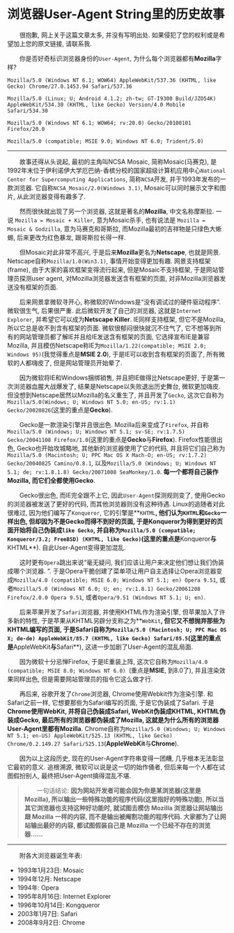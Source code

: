 # 浏览器User-Agent String里的历史故事

　　很抱歉, 网上关于这篇文章太多, 并没有写明出处. 如果侵犯了您的权利或是希望加上您的原文链接, 请联系我.

　　你是否好奇标识浏览器身份的`User-Agent`, 为什么每个浏览器都有**Mozilla**字样?  

```
Mozilla/5.0 (Windows NT 6.1; WOW64) AppleWebKit/537.36 (KHTML, like Gecko) Chrome/27.0.1453.94 Safari/537.36

Mozilla/5.0 (Linux; U; Android 4.1.2; zh-tw; GT-I9300 Build/JZO54K) AppleWebKit/534.30 (KHTML, like Gecko) Version/4.0 Mobile Safari/534.30

Mozilla/5.0 (Windows NT 6.1; WOW64; rv:20.0) Gecko/20100101 Firefox/20.0

Mozilla/5.0 (compatible; MSIE 9.0; Windows NT 6.0; Trident/5.0)
```

------

　　故事还得从头说起, 最初的主角叫NCSA Mosaic, 简称Mosaic(马赛克), 是1992年末位于伊利诺伊大学厄巴纳-香槟分校的国家超级计算机应用中心`National Center for Supercomputing Applications`, 简称`NCSA`开发, 并于1993年发布的一款浏览器. 它自称`NCSA_Mosaic/2.0(Windows 3.1)`, Mosaic可以同时展示文字和图片, 从此浏览器变得有趣多了. 

　　然而很快就出现了另一个浏览器, 这就是著名的**Mozilla**, 中文名称摩斯拉. 一说 `Mozilla = Mosaic + Killer`, 意为Mosaic杀手, 也有说法是 `Mozilla = Mosaic & Godzilla`, 意为马赛克和哥斯拉, 而Mozilla最初的吉祥物是只绿色大蜥蜴, 后来更改为红色暴龙, 跟哥斯拉长得一样. 

　　但Mosaic对此非常不高兴, 于是后来**Mozilla**更名为**Netscape**, 也就是网景. Netscape自称`Mozilla/1.0(Win3.1)`, 事情开始变得更加有趣. 网景支持框架(frame), 由于大家的喜欢框架变得流行起来, 但是Mosaic不支持框架, 于是网站管理员探测user agent, 对Mozilla浏览器发送含有框架的页面, 对非Mozilla浏览器发送没有框架的页面.  

　　后来网景拿微软寻开心, 称微软的Windows是“没有调试过的硬件驱动程序”. 微软很生气, 后果很严重. 此后微软开发了自己的浏览器, 这就是`Internet Explorer`, 并希望它可以成为**Netscape Killer**. IE同样支持框架, 但它不是Mozilla, 所以它总是收不到含有框架的页面. 微软很郁闷很快就沉不住气了, 它不想等到所有的网站管理员都了解IE并且给IE发送含有框架的页面, 它选择宣布IE是兼容Mozilla, 并且模仿Netscape称IE为`Mozilla/1.22(compatible; MSIE 2.0; Windows 95)`(我觉得重点是**MSIE 2.0**), 于是IE可以收到含有框架的页面了, 所有微软的人都嗨皮了, 但是网站管理员开始晕了. 

　　因为微软将IE和Windows捆绑销售, 并且把IE做得比Netscape更好, 于是第一次浏览器血腥大战爆发了, 结果是Netscape以失败退出历史舞台, 微软更加嗨皮. 但没想到Netscape居然以Mozilla的名义重生了, 并且开发了`Gecko`, 这次它自称为`Mozilla/5.0(Windows; U; Windows NT 5.0; en-US; rv:1.1) Gecko/20020826`(这里的重点是**Gecko**). 

　　Gecko是一款渲染引擎并且很出色. Mozilla后来变成了`Firefox`, 并自称`Mozilla/5.0 (Windows; U; Windows NT 5.1; sv-SE; rv:1.7.5) Gecko/20041108 Firefox/1.0`(这里的重点是**Gecko**与**Firefox**). Firefox性能很出色, Gecko也开始攻城略地, 其他新的浏览器使用了它的代码, 并且将它们自己称为`Mozilla/5.0 (Macintosh; U; PPC Mac OS X Mach-O; en-US; rv:1.7.2) Gecko/20040825 Camino/0.8.1`, 以及`Mozilla/5.0 (Windows; U; Windows NT 5.1; de; rv:1.8.1.8) Gecko/20071008 SeaMonkey/1.0`. **每一个都将自己装作Mozilla, 而它们全都使用Gecko**. 

　　Gecko很出色, 而IE完全跟不上它, 因此`User-Agent`探测规则变了, 使用Gecko的浏览器被发送了更好的代码, 而其他浏览器则没有这种待遇. Linux的追随者对此很难过, 因为他们编写了`Konqueror`, 它的引擎是**`KHTML`**, 他们认为`KHTML`和`Gecko`一样出色, 但却因为不是Gecko而得不到好的页面, 于是Konqueror为得到更好的页面开始将自己伪装成`like Gecko`, 并自称为`Mozilla/5.0 (compatible; Konqueror/3.2; FreeBSD) (KHTML, like Gecko)`(这里的重点是**Konqueror**与**KHTML**). 自此User-Agent变得更加混乱.  

　　这时更有`Opera`跳出来说“毫无疑问, 我们应该让用户来决定他们想让我们伪装成哪个浏览器. ”. 于是Opera干脆创建了菜单项让用户自主选择让Opera浏览器变成`Mozilla/4.0 (compatible; MSIE 6.0; Windows NT 5.1; en) Opera 9.51`, 或者`Mozilla/5.0 (Windows NT 6.0; U; en; rv:1.8.1) Gecko/20061208 Firefox/2.0.0 Opera 9.51`,  或者`Opera/9.51 (Windows NT 5.1; U; en)`.  

　　后来苹果开发了`Safari`浏览器, 并使用KHTML作为渲染引擎, 但苹果加入了许多新的特性, 于是苹果从KHTML另辟分支称之为**`WebKit`**, 但它又不想抛弃那些为KHTML编写的页面, 于是Safari自称为`Mozilla/5.0 (Macintosh; U; PPC Mac OS X; de-de) AppleWebKit/85.7 (KHTML, like Gecko) Safari/85.5`(这里的重点是**AppleWebKit**与**Safari**), 这进一步加剧了User-Agent的混乱局面.  

　　因为微软十分忌惮Firefox, 于是IE重装上阵, 这次它自称为`Mozilla/4.0 (compatible; MSIE 8.0; Windows NT 6.0) `(重点是**MSIE**, 到8.0了), 并且渲染效果同样出色, 但是需要网站管理员的指令它这么做才行.  

　　再后来, 谷歌开发了`Chrome`浏览器, Chrome使用Webkit作为渲染引擎. 和Safari之前一样, 它想要那些为Safari编写的页面, 于是它伪装成了Safari. 于是**Chrome使用WebKit, 并将自己伪装成Safari, WebKit伪装成KHTML, KHTML伪装成Gecko, 最后所有的浏览器都伪装成了Mozilla, 这就是为什么所有的浏览器User-Agent里都有Mozilla**. Chrome自称为`Mozilla/5.0 (Windows; U; Windows NT 5.1; en-US) AppleWebKit/525.13 (KHTML, like Gecko) Chrome/0.2.149.27 Safari/525.13`(**AppleWebKit**与**Chrome**).  

　　因为以上这段历史, 现在的User-Agent字符串变得一团糟, 几乎根本无法彰显它最初的意义. 追根溯源, 微软可以说是这一切的始作俑者, 但后来每一个人都在试图假扮别人, 最终把User-Agent搞得混乱不堪.  

>　　一句话结论: **因为网站开发者可能会因为你是某浏览器(这里是 Mozilla), 所以输出一些特殊功能的程序代码(这里指好的特殊功能), 所以当其它浏览器也支持这种好功能时, 就试图去模仿 Mozilla 浏览器让网站输出跟 Mozilla 一样的内容, 而不是输出被阉割功能的程序代码. 大家都为了让网站输出最好的内容, 都试图假装自己是 Mozilla 一个已经不存在的浏览器……**

------

　　附各大浏览器诞生年表: 

- 1993年1月23日: Mosaic
- 1994年12月: Netscape
- 1994年: Opera
- 1995年8月16日: Internet Explorer
- 1996年10月14日: Kongqueror
- 2003年1月7日: Safari
- 2008年9月2日: Chrome